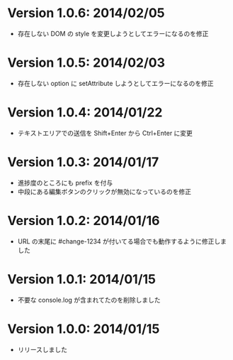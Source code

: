 Version 1.0.6: 2014/02/05
=========================
* 存在しない DOM の style を変更しようとしてエラーになるのを修正

Version 1.0.5: 2014/02/03
=========================
* 存在しない option に setAttribute しようとしてエラーになるのを修正

Version 1.0.4: 2014/01/22
=========================
* テキストエリアでの送信を Shift+Enter から Ctrl+Enter に変更

Version 1.0.3: 2014/01/17
=========================
* 進捗度のところにも prefix を付与
* 中段にある編集ボタンのクリックが無効になっているのを修正

Version 1.0.2: 2014/01/16
=========================
* URL の末尾に #change-1234 が付いてる場合でも動作するように修正しました

Version 1.0.1: 2014/01/15
=========================
* 不要な console.log が含まれてたのを削除しました

Version 1.0.0: 2014/01/15
=========================
* リリースしました
